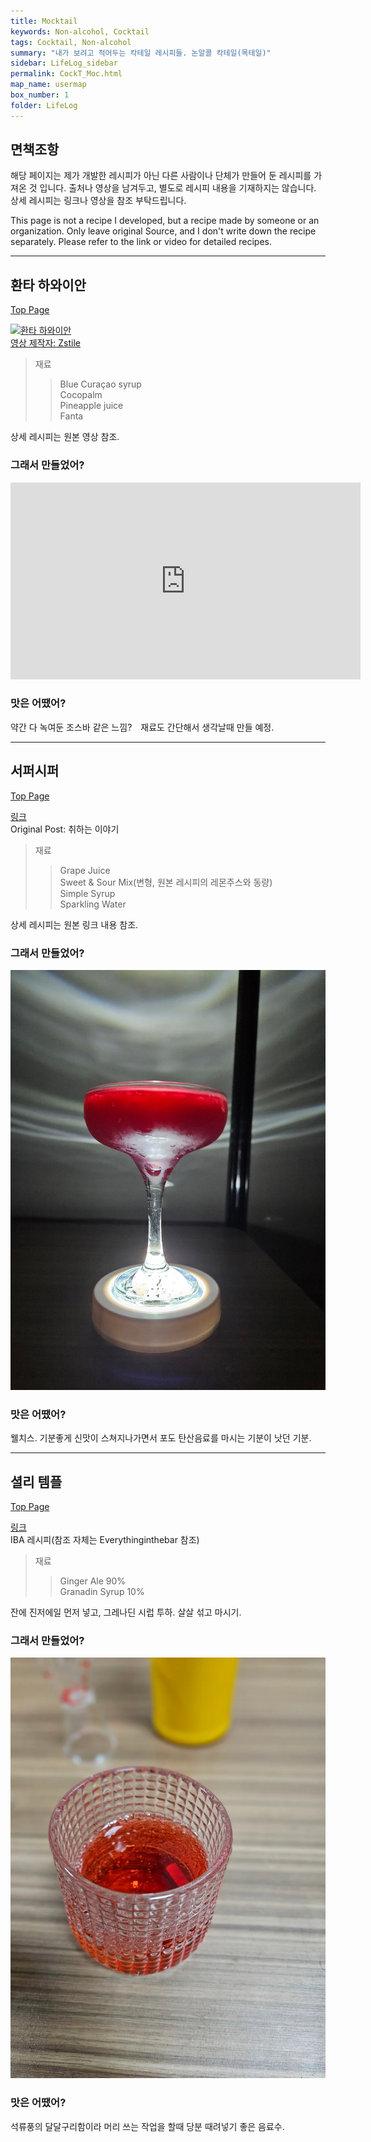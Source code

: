 ```yaml
---
title: Mocktail
keywords: Non-alcohol, Cocktail
tags: Cocktail, Non-alcohol
summary: "내가 보려고 적어두는 칵테일 레시피들. 논알콜 칵테일(목테일)"
sidebar: LifeLog_sidebar
permalink: CockT_Moc.html
map_name: usermap
box_number: 1
folder: LifeLog
---
```


## 면책조항

해당 페이지는 제가 개발한 레시피가 아닌 다른 사람이나 단체가 만들어 둔 레시피를 가져온 것 입니다. 출처나 영상을 남겨두고, 별도로 레시피 내용을 기재하지는 않습니다. 상세 레시피는 링크나 영상을 참조 부탁드립니다.  

This page is not a recipe I developed, but a recipe made by someone or an organization. Only leave original Source, and I don't write down the recipe separately. Please refer to the link or video for detailed recipes.  

---

## 환타 하와이안

[Top Page](#)  

[![환타 하와이안](http://img.youtube.com/vi/LcHxZt3KC-A/0.jpg)](https://youtube.com/shorts/LcHxZt3KC-A?si=nyA8zO2ScVVPNIkg)  
[영상 제작자: Zstile](https://www.youtube.com/@ZsTile)  

> 재료
> 
> > Blue Curaçao syrup  
> > Cocopalm  
> > Pineapple juice  
> > Fanta  

상세 레시피는 원본 영상 참조.  

### 그래서 만들었어?

<iframe width="560" height="315" src="https://www.youtube.com/embed/KsjqUwWy1YE?si=jbOXmBjx8LLRNs33" title="YouTube video player" frameborder="0" allow="accelerometer; autoplay; clipboard-write; encrypted-media; gyroscope; picture-in-picture; web-share" referrerpolicy="strict-origin-when-cross-origin" allowfullscreen></iframe>

### 맛은 어땠어?

약간 다 녹여둔 조스바 같은 느낌?　재료도 간단해서 생각날때 만들 예정.

---

## 서퍼시퍼

[Top Page](#)  

[링크](https://holdeniscomming.tistory.com/entry/4-%EB%AC%B4%EC%95%8C%EC%BD%9C-%EC%B9%B5%ED%85%8C%EC%9D%BC-%EB%A0%88%EC%8B%9C%ED%94%BC-%EC%84%9C%ED%8D%BC%EC%8B%9C%ED%8D%BC-%EB%A7%8C%EB%93%9C%EB%8A%94-%EB%B2%95Supper-Sipper-%EB%B0%94%EC%9D%B4%EC%98%AC%EB%A0%9B-%ED%96%A5%EA%B8%B0)  
Original Post: 취하는 이야기  

> 재료  
> 
> > Grape Juice  
> > Sweet & Sour Mix(변형, 원본 레시피의 레몬주스와 동량)  
> > Simple Syrup  
> > Sparkling Water  

상세 레시피는 원본 링크 내용 참조.  

### 그래서 만들었어?

![서퍼시퍼](./CockT_Img/Supper_Sipper.jpg)  

### 맛은 어땠어?

웰치스. 기분좋게 신맛이 스쳐지나가면서 포도 탄산음료를 마시는 기분이 낫던 기분.  

---

## 셜리 템플

[Top Page](#)  

[링크](https://everythinginthebar.blogspot.com/2011/01/i-60-cocktails-iba-international.html)  
IBA 레시피(참조 자체는 Everythinginthebar 참조)  

> 재료  
> 
> > Ginger Ale 90%  
> > Granadin Syrup 10%   

잔에 진저에일 먼저 넣고, 그레나딘 시럽 투하. 살살 섞고 마시기.  

### 그래서 만들었어?

![셜리템플](./CockT_Img/Shirley_Temple.jpg)  

### 맛은 어땠어?

석류풍의 달달구리함이라 머리 쓰는 작업을 할때 당분 때려넣기 좋은 음료수.   
